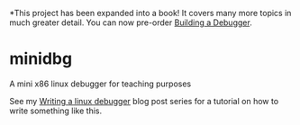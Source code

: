*This project has been expanded into a book! It covers many more topics in much greater detail. You can now pre-order [Building a Debugger](https://nostarch.com/building-a-debugger).

# minidbg
A mini x86 linux debugger for teaching purposes

See my [Writing a linux debugger](http://blog.tartanllama.xyz/c++/2017/03/21/writing-a-linux-debugger-setup/) blog post series for a tutorial on how to write something like this.
